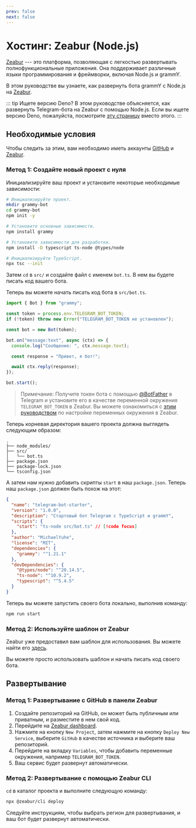 ```yaml
---
prev: false
next: false
---
```


# Хостинг: Zeabur (Node.js)

[Zeabur](https://zeabur.com) --- это платформа, позволяющая с легкостью развертывать полнофункциональные приложения.
Она поддерживает различные языки программирования и фреймворки, включая Node.js и grammY.

В этом руководстве вы узнаете, как развернуть бота grammY с Node.js на [Zeabur](https://zeabur.com).

::: tip Ищете версию Deno?
В этом руководстве объясняется, как развернуть Telegram-бота на Zeabur с помощью Node.js.
Если вы ищете версию Deno, пожалуйста, посмотрите [эту страницу](./zeabur-deno) вместо этого.
:::

## Необходимые условия

Чтобы следить за этим, вам необходимо иметь аккаунты [GitHub](https://github.com) и [Zeabur](https://zeabur.com).

### Метод 1: Создайте новый проект с нуля

Инициализируйте ваш проект и установите некоторые необходимые зависимости:

```sh
# Инициализируйте проект.
mkdir grammy-bot
cd grammy-bot
npm init -y

# Установите основные зависимости.
npm install grammy

# Установите зависимости для разработки.
npm install -D typescript ts-node @types/node

# Инициализируйте TypeScript.
npx tsc --init
```

Затем `cd` в `src/` и создайте файл с именем `bot.ts`.
В нем вы будете писать код вашего бота.

Теперь вы можете начать писать код бота в `src/bot.ts`.

```ts
import { Bot } from "grammy";

const token = process.env.TELEGRAM_BOT_TOKEN;
if (!token) throw new Error("TELEGRAM_BOT_TOKEN не установлен");

const bot = new Bot(token);

bot.on("message:text", async (ctx) => {
  console.log("Сообщение: ", ctx.message.text);

  const response = "Привет, я бот!";

  await ctx.reply(response);
});

bot.start();
```

> Примечание: Получите токен бота с помощью [@BotFather](https://t.me/BotFather) в Telegram и установите его в качестве переменной окружения `TELEGRAM_BOT_TOKEN` в Zeabur.
> Вы можете ознакомиться с [этим руководством](https://zeabur.com/docs/en-US/deploy/variables) по настройке переменных окружения в Zeabur.

Теперь корневая директория вашего проекта должна выглядеть следующим образом:

```asciiart:no-line-numbers
.
├── node_modules/
├── src/
│   └── bot.ts
├── package.json
├── package-lock.json
└── tsconfig.json
```

А затем нам нужно добавить скрипты `start` в наш `package.json`.
Теперь наш `package.json` должен быть похож на этот:

```json
{
  "name": "telegram-bot-starter",
  "version": "1.0.0",
  "description": "Стартовый бот Telegram с TypeScript и grammY",
  "scripts": {
    "start": "ts-node src/bot.ts" // [!code focus]
  },
  "author": "MichaelYuhe",
  "license": "MIT",
  "dependencies": {
    "grammy": "^1.21.1"
  },
  "devDependencies": {
    "@types/node": "^20.14.5",
    "ts-node": "^10.9.2",
    "typescript": "^5.4.5"
  }
}
```

Теперь вы можете запустить своего бота локально, выполнив команду:

```sh
npm run start
```

### Метод 2: Используйте шаблон от Zeabur

Zeabur уже предоставил вам шаблон для использования.
Вы можете найти его [здесь](https://github.com/zeabur/deno-telegram-bot-starter).

Вы можете просто использовать шаблон и начать писать код своего бота.

## Развертывание

### Метод 1: Развертывание с GitHub в панели Zeabur

1. Создайте репозиторий на GitHub, он может быть публичным или приватным, и разместите в нем свой код.
2. Перейдите на [Zeabur dashboard](https://dash.zeabur.com).
3. Нажмите на кнопку `New Project`, затем нажмите на кнопку `Deploy New Service`, выберите `GitHub` в качестве источника и выберите ваш репозиторий.
4. Перейдите на вкладку `Variables`, чтобы добавить переменные окружения, например `TELEGRAM_BOT_TOKEN`.
5. Ваш сервис будет развернут автоматически.

### Метод 2: Развертывание с помощью Zeabur CLI

`cd` в каталог проекта и выполните следующую команду:

```sh
npx @zeabur/cli deploy
```

Следуйте инструкциям, чтобы выбрать регион для развертывания, и ваш бот будет развернут автоматически.
